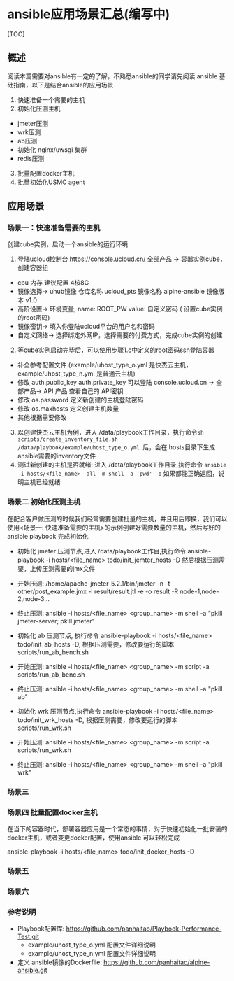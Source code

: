 # ansible应用场景汇总(编写中)

[TOC]

## 概述

阅读本篇需要对ansible有一定的了解，不熟悉ansible的同学请先阅读 ansible 基础指南，以下是结合ansible的应用场景

1. 快速准备一个需要的主机
2. 初始化压测主机
 * jmeter压测
 * wrk压测
 * ab压测
 * 初始化 nginx/uwsgi 集群
 * redis压测
3. 批量配置docker主机
4. 批量初始化USMC agent

## 应用场景

### 场景一：快速准备需要的主机

创建cube实例，启动一个ansible的运行环境

1. 登陆ucloud控制台 https://console.ucloud.cn/  全部产品 → 容器实例cube，创建容器组
  * cpu 内存 建议配置 4核8G
  * 镜像选择→ uhub镜像 仓库名称 ucloud_pts 镜像名称 alpine-ansible 镜像版本 v1.0 
  * 高阶设置-> 环境变量, name: ROOT_PW  value: 自定义密码 ( 设置cube实例的root密码)       
  * 镜像密钥→ 填入你登陆ucloud平台的用户名和密码
  * 自定义网络→ 选择绑定外网IP，选择需要的付费方式，完成cube实例的创建 
2. 等cube实例启动完毕后，可以使用步骤1.c中定义的root密码ssh登陆容器
  * 补全参考配置文件 (example/uhost_type_o.yml 是快杰云主机， example/uhost_type_n.yml 是普通云主机)
  * 修改 auth.public_key auth.private_key 可以登陆 console.ucloud.cn -> 全部产品-> API 产品 查看自己的 API密钥
  * 修改 os.password 定义新创建的主机登陆密码
  * 修改 os.maxhosts 定义创建主机数量
  * 其他根据需要修改
3. 以创建快杰云主机为例，进入 /data/playbook工作目录，执行命令`sh scripts/create_inventory_file.sh  /data/playbook/example/uhost_type_o.yml
`后，会在 hosts目录下生成ansible需要的inventory文件
4. 测试新创建的主机是否就绪: 进入 /data/playbook工作目录,执行命令 `ansible -i hosts/<file_name>  all -m shell -a 'pwd' -o` 如果都能正确返回，说明主机已经就绪

### 场景二 初始化压测主机

在配合客户做压测的时候我们经常需要创建批量的主机，并且用后即换，我们可以使用<场景一: 快速准备需要的主机>的示例创建好需要数量的主机，然后写好的ansible playbook 完成初始化

* 初始化 jmeter 压测节点,进入 /data/playbook工作目,执行命令 ansible-playbook -i hosts/<file_name> todo/init_jemter_hosts -D 然后根据压测需要，上传压测需要的jmx文件
* 开始压测: /home/apache-jmeter-5.2.1/bin/jmeter -n -t other/post_example.jmx -l result/result.jtl -e -o result -R node-1,node-2,node-3...
* 终止压测: ansible -i hosts/<file_name> <group_name> -m shell -a "pkill jmeter-server; pkill jmeter"

* 初始化 ab 压测节点, 执行命令 ansible-playbook -i hosts/<file_name> todo/init_ab_hosts -D, 根据压测需要，修改要运行的脚本 scripts/run_ab_bench.sh
* 开始压测: ansible -i hosts/<file_name> <group_name> -m script -a scripts/run_ab_benc.sh  
* 终止压测: ansible -i hosts/<file_name> <group_name> -m shell -a "pkill ab"

* 初始化 wrk 压测节点,执行命令 ansible-playbook -i hosts/<file_name> todo/init_wrk_hosts -D, 根据压测需要，修改要运行的脚本 scripts/run_wrk.sh 
* 开始压测: ansible -i hosts/<file_name> <group_name> -m script -a scripts/run_wrk.sh  
* 终止压测: ansible -i hosts/<file_name> <group_name> -m shell -a "pkill wrk"

### 场景三

### 场景四  批量配置docker主机
在当下的容器时代，部署容器应用是一个常态的事情，对于快速初始化一批安装的docker主机，或者变更docker配置，使用ansible 可以轻松完成

ansible-playbook -i hosts/<file_name> todo/init_docker_hosts -D

### 场景五

### 场景六

### 参考说明
* Playbook配置库: https://github.com/panhaitao/Playbook-Performance-Test.git
  * example/uhost_type_o.yml 配置文件详细说明
  * example/uhost_type_n.yml 配置文件详细说明
* 定义 ansible镜像的Dockerfile:  https://github.com/panhaitao/alpine-ansible.git

